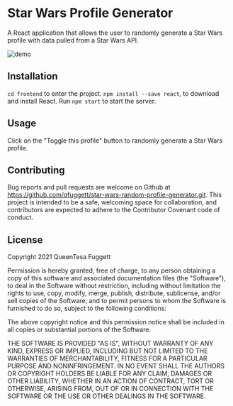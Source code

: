 # Star Wars Profile Generator
A React application that allows the user to randomly generate a Star Wars profile with data pulled from a Star Wars API.

![demo](https://github.com/qfuggett/star-wars-random-profile-generator/frontend/public/star-wars.png)

## Installation
`cd frontend` to enter the project.
`npm install --save react`, to download and install React.
Run `npm start` to start the server.

## Usage
Click on the "Toggle this profile" button to randomly generate a Star Wars profile.

## Contributing
Bug reports and pull requests are welcome on Github at https://github.com/qfuggett/star-wars-random-profile-generator.git. This project is intended to be a safe, welcoming space for collaboration, and contributors are expected to adhere to the Contributor Covenant code of conduct.

## License
Copyright 2021 QueenTesa Fuggett

Permission is hereby granted, free of charge, to any person obtaining a copy of this software and associated documentation files (the "Software"), to deal in the Software without restriction, including without limitation the rights to use, copy, modify, merge, publish, distribute, sublicense, and/or sell copies of the Software, and to permit persons to whom the Software is furnished to do so, subject to the following conditions:

The above copyright notice and this permission notice shall be included in all copies or substantial portions of the Software.

THE SOFTWARE IS PROVIDED "AS IS", WITHOUT WARRANTY OF ANY KIND, EXPRESS OR IMPLIED, INCLUDING BUT NOT LIMITED TO THE WARRANTIES OF MERCHANTABILITY, FITNESS FOR A PARTICULAR PURPOSE AND NONINFRINGEMENT. IN NO EVENT SHALL THE AUTHORS OR COPYRIGHT HOLDERS BE LIABLE FOR ANY CLAIM, DAMAGES OR OTHER LIABILITY, WHETHER IN AN ACTION OF CONTRACT, TORT OR OTHERWISE, ARISING FROM, OUT OF OR IN CONNECTION WITH THE SOFTWARE OR THE USE OR OTHER DEALINGS IN THE SOFTWARE.
